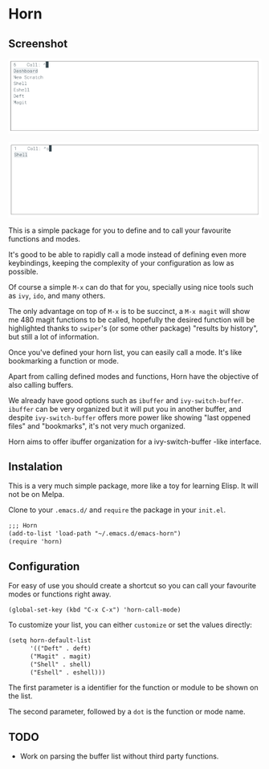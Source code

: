 # Horn

## Screenshot
![full list of defined functions][1]

![list after completing][2]

This is a simple package for you to define and to call your favourite functions
and modes.

It's good to be able to rapidly call a mode instead of defining even
more keybindings, keeping the complexity of your configuration as low
as possible.

Of course a simple `M-x` can do that for you, specially using nice tools such as
`ivy`, `ido`, and many others.


The only advantage on top of `M-x` is to be succinct, a `M-x magit` will show me
480 magit functions to be called, hopefully the desired function will be
highlighted thanks to `swiper`'s (or some other package) "results by history",
but still a lot of information.

Once you've defined your horn list, you can easily call a mode.
It's like bookmarking a function or mode.


Apart from calling defined modes and functions, Horn have the objective of also
calling buffers.

We already have good options such as `ibuffer` and `ivy-switch-buffer`.
`ibuffer` can be very organized but it will put you in another buffer,
and despite `ivy-switch-buffer` offers more power like showing
"last oppened files" and "bookmarks", it's not very much organized.


Horn aims to offer ibuffer organization for a ivy-switch-buffer -like interface.

## Instalation

This is a very much simple package, more like a toy for learning Elisp.
It will not be on Melpa.

Clone to your `.emacs.d/` and `require` the package in your `init.el`.

```elisp
;;; Horn
(add-to-list 'load-path "~/.emacs.d/emacs-horn")
(require 'horn)
```

## Configuration

For easy of use you should create a shortcut so you can call your favourite
modes or functions right away.

```elisp
(global-set-key (kbd "C-x C-x") 'horn-call-mode)
```

To customize your list, you can either `customize` or set the values directly:

```elisp
(setq horn-default-list
      '(("Deft" . deft)
      ("Magit" . magit)
      ("Shell" . shell)
      ("Eshell" . eshell)))
```

The first parameter is a identifier for the function or module to be shown on
the list.

The second parameter, followed by a `dot` is the function or mode name.

## TODO
- Work on parsing the buffer list without third party functions.

[1]: ./screenshots/emacs-horn-full-list.png
[2]: ./screenshots/emacs-horn-completing.png
